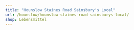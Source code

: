 ```yaml
---
title: "Hounslow Staines Road Sainsbury's Local"
url: /hounslow/hounslow-staines-road-sainsburys-local/
shop: Lebensmittel
---
```

